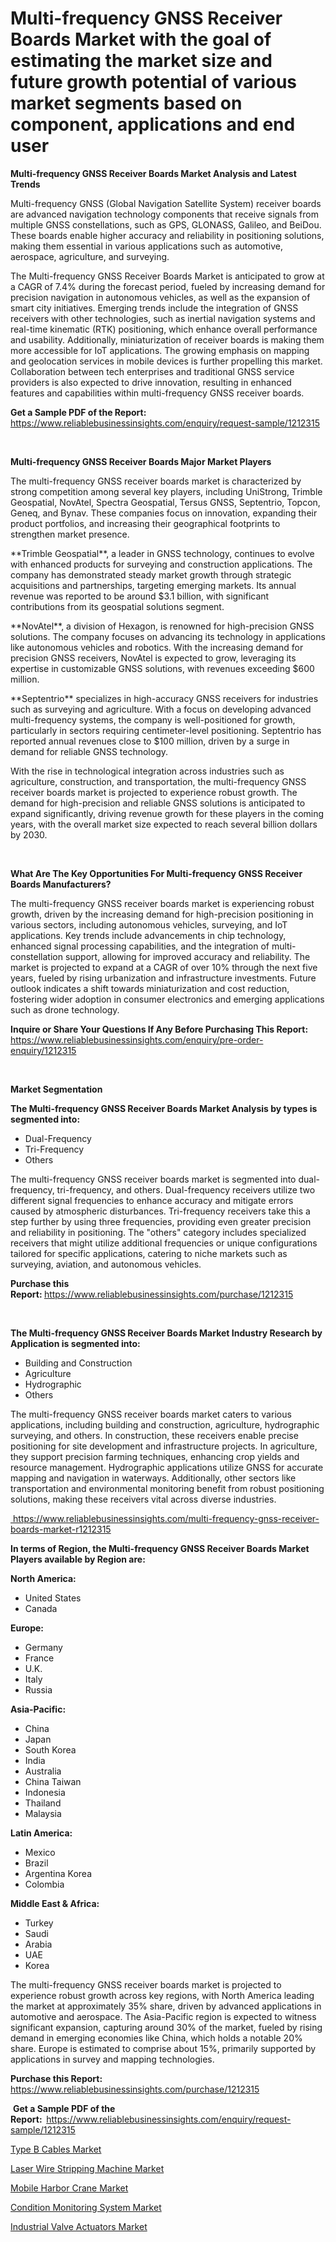 <p><h1>Multi-frequency GNSS Receiver Boards Market with the goal of estimating the market size and future growth potential of various market segments based on component, applications and end user</h1></p><p><strong>Multi-frequency GNSS Receiver Boards Market Analysis and Latest Trends</strong></p>
<p><p>Multi-frequency GNSS (Global Navigation Satellite System) receiver boards are advanced navigation technology components that receive signals from multiple GNSS constellations, such as GPS, GLONASS, Galileo, and BeiDou. These boards enable higher accuracy and reliability in positioning solutions, making them essential in various applications such as automotive, aerospace, agriculture, and surveying.</p><p>The Multi-frequency GNSS Receiver Boards Market is anticipated to grow at a CAGR of 7.4% during the forecast period, fueled by increasing demand for precision navigation in autonomous vehicles, as well as the expansion of smart city initiatives. Emerging trends include the integration of GNSS receivers with other technologies, such as inertial navigation systems and real-time kinematic (RTK) positioning, which enhance overall performance and usability. Additionally, miniaturization of receiver boards is making them more accessible for IoT applications. The growing emphasis on mapping and geolocation services in mobile devices is further propelling this market. Collaboration between tech enterprises and traditional GNSS service providers is also expected to drive innovation, resulting in enhanced features and capabilities within multi-frequency GNSS receiver boards.</p></p>
<p><strong>Get a Sample PDF of the Report:&nbsp;</strong> <a href="https://www.reliablebusinessinsights.com/enquiry/request-sample/1212315?utm_campaign=1358&utm_medium=2&utm_source=Github&utm_content=ia&utm_term=06102024&utm_id=multi-frequency-gnss-receiver-boards">https://www.reliablebusinessinsights.com/enquiry/request-sample/1212315</a></p>
<p>&nbsp;</p>
<p><strong>Multi-frequency GNSS Receiver Boards Major Market Players</strong></p>
<p><p>The multi-frequency GNSS receiver boards market is characterized by strong competition among several key players, including UniStrong, Trimble Geospatial, NovAtel, Spectra Geospatial, Tersus GNSS, Septentrio, Topcon, Geneq, and Bynav. These companies focus on innovation, expanding their product portfolios, and increasing their geographical footprints to strengthen market presence.</p><p>**Trimble Geospatial**, a leader in GNSS technology, continues to evolve with enhanced products for surveying and construction applications. The company has demonstrated steady market growth through strategic acquisitions and partnerships, targeting emerging markets. Its annual revenue was reported to be around $3.1 billion, with significant contributions from its geospatial solutions segment.</p><p>**NovAtel**, a division of Hexagon, is renowned for high-precision GNSS solutions. The company focuses on advancing its technology in applications like autonomous vehicles and robotics. With the increasing demand for precision GNSS receivers, NovAtel is expected to grow, leveraging its expertise in customizable GNSS solutions, with revenues exceeding $600 million.</p><p>**Septentrio** specializes in high-accuracy GNSS receivers for industries such as surveying and agriculture. With a focus on developing advanced multi-frequency systems, the company is well-positioned for growth, particularly in sectors requiring centimeter-level positioning. Septentrio has reported annual revenues close to $100 million, driven by a surge in demand for reliable GNSS technology.</p><p>With the rise in technological integration across industries such as agriculture, construction, and transportation, the multi-frequency GNSS receiver boards market is projected to experience robust growth. The demand for high-precision and reliable GNSS solutions is anticipated to expand significantly, driving revenue growth for these players in the coming years, with the overall market size expected to reach several billion dollars by 2030.</p></p>
<p>&nbsp;</p>
<p><strong>What Are The Key Opportunities For Multi-frequency GNSS Receiver Boards Manufacturers?</strong></p>
<p><p>The multi-frequency GNSS receiver boards market is experiencing robust growth, driven by the increasing demand for high-precision positioning in various sectors, including autonomous vehicles, surveying, and IoT applications. Key trends include advancements in chip technology, enhanced signal processing capabilities, and the integration of multi-constellation support, allowing for improved accuracy and reliability. The market is projected to expand at a CAGR of over 10% through the next five years, fueled by rising urbanization and infrastructure investments. Future outlook indicates a shift towards miniaturization and cost reduction, fostering wider adoption in consumer electronics and emerging applications such as drone technology.</p></p>
<p><strong>Inquire or Share Your Questions If Any Before Purchasing This Report:</strong> <a href="https://www.reliablebusinessinsights.com/enquiry/pre-order-enquiry/1212315?utm_campaign=1358&utm_medium=2&utm_source=Github&utm_content=ia&utm_term=06102024&utm_id=multi-frequency-gnss-receiver-boards">https://www.reliablebusinessinsights.com/enquiry/pre-order-enquiry/1212315</a></p>
<p>&nbsp;</p>
<p><strong>Market Segmentation</strong></p>
<p><strong>The Multi-frequency GNSS Receiver Boards Market Analysis by types is segmented into:</strong></p>
<p><ul><li>Dual-Frequency</li><li>Tri-Frequency</li><li>Others</li></ul></p>
<p><p>The multi-frequency GNSS receiver boards market is segmented into dual-frequency, tri-frequency, and others. Dual-frequency receivers utilize two different signal frequencies to enhance accuracy and mitigate errors caused by atmospheric disturbances. Tri-frequency receivers take this a step further by using three frequencies, providing even greater precision and reliability in positioning. The "others" category includes specialized receivers that might utilize additional frequencies or unique configurations tailored for specific applications, catering to niche markets such as surveying, aviation, and autonomous vehicles.</p></p>
<p><strong>Purchase this Report:&nbsp;</strong><a href="https://www.reliablebusinessinsights.com/purchase/1212315?utm_campaign=1358&utm_medium=2&utm_source=Github&utm_content=ia&utm_term=06102024&utm_id=multi-frequency-gnss-receiver-boards">https://www.reliablebusinessinsights.com/purchase/1212315</a></p>
<p>&nbsp;</p>
<p><strong>The Multi-frequency GNSS Receiver Boards Market Industry Research by Application is segmented into:</strong></p>
<p><ul><li>Building and Construction</li><li>Agriculture</li><li>Hydrographic</li><li>Others</li></ul></p>
<p><p>The multi-frequency GNSS receiver boards market caters to various applications, including building and construction, agriculture, hydrographic surveying, and others. In construction, these receivers enable precise positioning for site development and infrastructure projects. In agriculture, they support precision farming techniques, enhancing crop yields and resource management. Hydrographic applications utilize GNSS for accurate mapping and navigation in waterways. Additionally, other sectors like transportation and environmental monitoring benefit from robust positioning solutions, making these receivers vital across diverse industries.</p></p>
<p><a href="https://www.reliablebusinessinsights.com/multi-frequency-gnss-receiver-boards-market-r1212315?utm_campaign=1358&utm_medium=2&utm_source=Github&utm_content=ia&utm_term=06102024&utm_id=multi-frequency-gnss-receiver-boards">&nbsp;https://www.reliablebusinessinsights.com/multi-frequency-gnss-receiver-boards-market-r1212315</a></p>
<p><strong>In terms of Region, the Multi-frequency GNSS Receiver Boards Market Players available by Region are:</strong></p>
<p>
    <p> <strong> North America: </strong>
        <ul>
            <li>United States</li>
            <li>Canada</li>
        </ul>
        </p> 
    <p> <strong> Europe: </strong>
        <ul>
            <li>Germany</li>
            <li>France</li>
            <li>U.K.</li>
            <li>Italy</li>
            <li>Russia</li>
        </ul>
        </p> 
    <p> <strong> Asia-Pacific: </strong>
        <ul>
            <li>China</li>
            <li>Japan</li>
            <li>South Korea</li>
            <li>India</li>
            <li>Australia</li>
            <li>China Taiwan</li>
            <li>Indonesia</li>
            <li>Thailand</li>
            <li>Malaysia</li>
        </ul>
        </p> 
    <p> <strong> Latin America: </strong>
        <ul>
            <li>Mexico</li>
            <li>Brazil</li>
            <li>Argentina Korea</li>
            <li>Colombia</li>
        </ul>
        </p> 
    <p> <strong> Middle East & Africa: </strong>
        <ul>
            <li>Turkey</li>
            <li>Saudi</li>
            <li>Arabia</li>
            <li>UAE</li>
            <li>Korea</li>
        </ul>
    </p>
    </p>
<p><p>The multi-frequency GNSS receiver boards market is projected to experience robust growth across key regions, with North America leading the market at approximately 35% share, driven by advanced applications in automotive and aerospace. The Asia-Pacific region is expected to witness significant expansion, capturing around 30% of the market, fueled by rising demand in emerging economies like China, which holds a notable 20% share. Europe is estimated to comprise about 15%, primarily supported by applications in survey and mapping technologies.</p></p>
<p><strong>Purchase this Report: </strong><a href="https://www.reliablebusinessinsights.com/purchase/1212315?utm_campaign=1358&utm_medium=2&utm_source=Github&utm_content=ia&utm_term=06102024&utm_id=multi-frequency-gnss-receiver-boards">https://www.reliablebusinessinsights.com/purchase/1212315</a></p>
<p>&nbsp;<strong>Get a Sample PDF of the Report:&nbsp;&nbsp;</strong><a href="https://www.reliablebusinessinsights.com/enquiry/request-sample/1212315?utm_campaign=1358&utm_medium=2&utm_source=Github&utm_content=ia&utm_term=06102024&utm_id=multi-frequency-gnss-receiver-boards">https://www.reliablebusinessinsights.com/enquiry/request-sample/1212315</a></p>
<p><strong></strong></p>
<p><p><a href="https://issuu.com/reportprime-2/docs/type-b-cables-market-size-2030.pptx_d9bf105844c2fc?utm_campaign=1358&utm_medium=2&utm_source=Github&utm_content=ia&utm_term=06102024&utm_id=multi-frequency-gnss-receiver-boards">Type B Cables Market</a></p><p><a href="https://www.linkedin.com/pulse/laser-wire-stripping-machine-market-global-share-ranking-usmue?utm_campaign=1358&utm_medium=2&utm_source=Github&utm_content=ia&utm_term=06102024&utm_id=multi-frequency-gnss-receiver-boards">Laser Wire Stripping Machine Market</a></p><p><a href="https://www.linkedin.com/pulse/investment-opportunities-mobile-harbor-crane-sector-risk-sreqe?utm_campaign=1358&utm_medium=2&utm_source=Github&utm_content=ia&utm_term=06102024&utm_id=multi-frequency-gnss-receiver-boards">Mobile Harbor Crane Market</a></p><p><a href="https://www.linkedin.com/pulse/strategic-forecast-condition-monitoring-system-market-growth-qvbve?utm_campaign=1358&utm_medium=2&utm_source=Github&utm_content=ia&utm_term=06102024&utm_id=multi-frequency-gnss-receiver-boards">Condition Monitoring System Market</a></p><p><a href="https://www.linkedin.com/pulse/industrial-valve-actuators-momentum-charting-77-cagr-path-2024-2031-yo9ue?utm_campaign=1358&utm_medium=2&utm_source=Github&utm_content=ia&utm_term=06102024&utm_id=multi-frequency-gnss-receiver-boards">Industrial Valve Actuators Market</a></p></p>